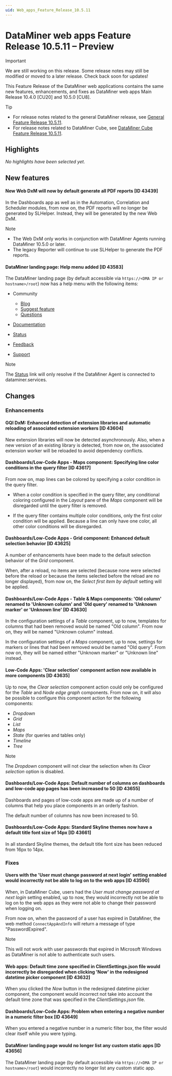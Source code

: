 ```yaml
---
uid: Web_apps_Feature_Release_10.5.11
---
```


# DataMiner web apps Feature Release 10.5.11 – Preview

> [!IMPORTANT]
> We are still working on this release. Some release notes may still be modified or moved to a later release. Check back soon for updates!

This Feature Release of the DataMiner web applications contains the same new features, enhancements, and fixes as DataMiner web apps Main Release 10.4.0 [CU20] and 10.5.0 [CU8].

> [!TIP]
>
> - For release notes related to the general DataMiner release, see [General Feature Release 10.5.11](xref:General_Feature_Release_10.5.11).
> - For release notes related to DataMiner Cube, see [DataMiner Cube Feature Release 10.5.11](xref:Cube_Feature_Release_10.5.11).

## Highlights

*No highlights have been selected yet.*

## New features

#### New Web DxM will now by default generate all PDF reports [ID 43439]

<!-- MR 10.4.0 [CU20] / 10.5.0 [CU8] - FR 10.5.11 -->

In the Dashboards app as well as in the Automation, Correlation and Scheduler modules, from now on, the PDF reports will no longer be generated by SLHelper. Instead, they will be generated by the new Web DxM.

> [!NOTE]
>
> - The Web DxM only works in conjunction with DataMiner Agents running DataMiner 10.5.0 or later.
> - The legacy Reporter will continue to use SLHelper to generate the PDF reports.

#### DataMiner landing page: Help menu added [ID 43583]

<!-- MR 10.4.0 [CU20] / 10.5.0 [CU8] - FR 10.5.11 -->

The DataMiner landing page (by default accessible via `https://<DMA IP or hostname>/root`) now has a help menu with the following items:

- Community

  - [Blog](https://aka.dataminer.services/blog)
  - [Suggest feature](https://aka.dataminer.services/feature-suggestions)
  - [Questions](https://aka.dataminer.services/questions)

- [Documentation](https://aka.dataminer.services/DocsDataMinerServices)
- [Status](https://aka.dataminer.services/status)
- [Feedback](https://aka.dataminer.services/feedback-other)
- [Support](https://aka.dataminer.services/contacting-tech-support)

> [!NOTE]
> The [Status](https://aka.dataminer.services/status) link will only resolve if the DataMiner Agent is connected to dataminer.services.

## Changes

### Enhancements

#### GQI DxM: Enhanced detection of extension libraries and automatic reloading of associated extension workers [ID 43604]

<!-- MR 10.5.0 [CU8] - FR 10.5.11 -->

New extension libraries will now be detected asynchronously. Also, when a new version of an existing library is detected, from now on, the associated extension worker will be reloaded to avoid dependency conflicts.

#### Dashboards/Low-Code Apps - Maps component: Specifying line color conditions in the query filter [ID 43617]

<!-- MR 10.4.0 [CU20] / 10.5.0 [CU8] - FR 10.5.11 -->

From now on, map lines can be colored by specifying a color condition in the query filter.

- When a color condition is specified in the query filter, any conditional coloring configured in the *Layout* pane of the *Maps* component will be disregarded until the query filter is removed.

- If the query filter contains multiple color conditions, only the first color condition will be applied. Because a line can only have one color, all other color conditions will be disregarded.

#### Dashboards/Low-Code Apps - Grid component: Enhanced default selection behavior [ID 43625]

<!-- MR 10.4.0 [CU20] / 10.5.0 [CU8] - FR 10.5.11 -->

A number of enhancements have been made to the default selection behavior of the *Grid* component.

When, after a reload, no items are selected (because none were selected before the reload or because the items selected before the reload are no longer displayed), from now on, the *Select first item by default* setting will be applied.

#### Dashboards/Low-Code Apps - Table & Maps components: 'Old column' renamed to 'Unknown column' and 'Old query' renamed to 'Unknown marker' or 'Unknown line' [ID 43630]

<!-- MR 10.4.0 [CU20] / 10.5.0 [CU8] - FR 10.5.11 -->

In the configuration settings of a *Table* component, up to now, templates for columns that had been removed would be named "Old column". From now on, they will be named "Unknown column" instead.

In the configuration settings of a *Maps* component, up to now, settings for markers or lines that had been removed would be named "Old query". From now on, they will be named either "Unknown marker" or "Unknown line" instead.

#### Low-Code Apps: 'Clear selection' component action now available in more components [ID 43635]

<!-- MR 10.4.0 [CU20] / 10.5.0 [CU8] - FR 10.5.11 -->

Up to now, the *Clear selection* component action could only be configured for the *Table* and *Node edge graph* components. From now on, it will also be possible to configure this component action for the following components:

- *Dropdown*
- *Grid*
- *List*
- *Maps*
- *State* (for queries and tables only)
- *Timeline*
- *Tree*

> [!NOTE]
> The *Dropdown* component will not clear the selection when its *Clear selection* option is disabled.

#### Dashboards/Low-Code Apps: Default number of columns on dashboards and low-code app pages has been increased to 50 [ID 43655]

<!-- MR 10.4.0 [CU20] / 10.5.0 [CU8] - FR 10.5.11 -->

Dashboards and pages of low-code apps are made up of a number of columns that help you place components in an orderly fashion.

The default number of columns has now been increased to 50.

#### Dashboards/Low-Code Apps: Standard Skyline themes now have a default title font size of 14px [ID 43661]

<!-- MR 10.4.0 [CU20] / 10.5.0 [CU8] - FR 10.5.11 -->

In all standard Skyline themes, the default title font size has been reduced from 16px to 14px.

### Fixes

#### Users with the 'User must change password at next login' setting enabled would incorrectly not be able to log on to the web apps [ID 43590]

<!-- MR 10.6.0 - FR 10.5.11 -->

When, in DataMiner Cube, users had the *User must change password at next login* setting enabled, up to now, they would incorrectly not be able to log on to the web apps as they were not able to change their password when logging on.

From now on, when the password of a user has expired in DataMiner, the web method `ConnectAppAndInfo` will return a message of type "PasswordExpired".

> [!NOTE]
> This will not work with user passwords that expired in Microsoft Windows as DataMiner is not able to authenticate such users.

#### Web apps: Default time zone specified in ClientSettings.json file would incorrectly be disregarded when clicking 'Now' in the redesigned datetime picker component [ID 43632]

<!-- MR 10.4.0 [CU20] / 10.5.0 [CU8] - FR 10.5.11 -->

When you clicked the *Now* button in the redesigned datetime picker component, the component would incorrect not take into account the default time zone that was specified in the *ClientSettings.json* file.

#### Dashboards/Low-Code Apps: Problem when entering a negative number in a numeric filter box [ID 43649]

<!-- MR 10.4.0 [CU20] / 10.5.0 [CU8] - FR 10.5.11 -->

When you entered a negative number in a numeric filter box, the filter would clear itself while you were typing.

#### DataMiner landing page would no longer list any custom static apps [ID 43656]

<!-- MR 10.4.0 [CU20] / 10.5.0 [CU8] - FR 10.5.11 -->

The DataMiner landing page (by default accessible via `https://<DMA IP or hostname>/root`) would incorrectly no longer list any custom static app.
